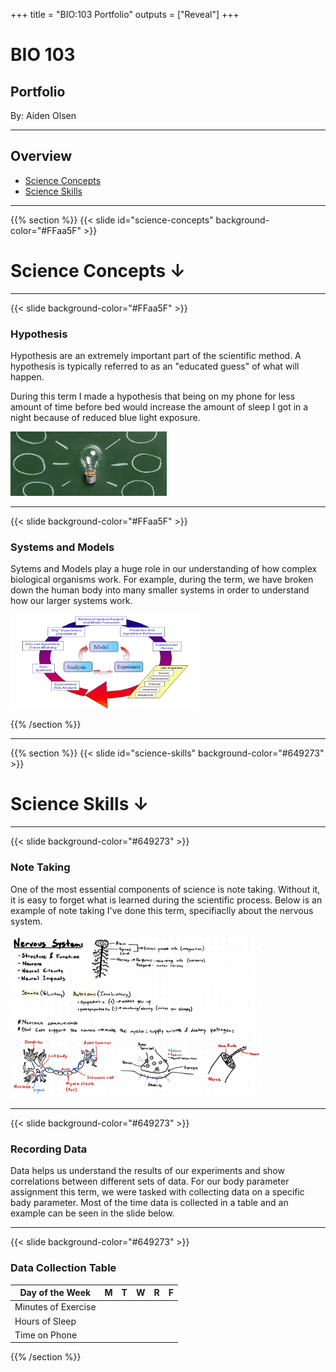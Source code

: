 +++
title = "BIO:103 Portfolio"
outputs = ["Reveal"]
+++

# BIO 103

## Portfolio

By: Aiden Olsen

---

## Overview

- [Science Concepts](#science-concepts)
- [Science Skills](#science-skills)

---

{{% section %}}
{{< slide id="science-concepts" background-color="#FFaa5F" >}}

# Science Concepts ↓

---

{{< slide background-color="#FFaa5F" >}}

### Hypothesis

Hypothesis are an extremely important part of the scientific method. A hypothesis is typically referred to as an
"educated guess" of what will happen.

During this term I made a hypothesis that being on my phone for less amount of time before bed would increase
the amount of sleep I got in a night because of reduced blue light exposure.

<img src="./pics/lightbulb.jpg" alt="lightbulb" width="250"/>

---

{{< slide background-color="#FFaa5F" >}}

### Systems and Models

Sytems and Models play a huge role in our understanding of how complex biological organisms work. For example,
during the term, we have broken down the human body into many smaller systems in order to understand how our
larger systems work.

<img src="./pics/bio-systems.jpg" alt="lightbulb" width="300"/>

{{% /section %}}

---

{{% section %}}
{{< slide id="science-skills" background-color="#649273" >}}

# Science Skills ↓

---

{{< slide background-color="#649273" >}}

### Note Taking

One of the most essential components of science is note taking. Without it, it is easy to forget what is learned
during the scientific process. Below is an example of note taking I've done this term, specifiaclly about the 
nervous system.

<img src="./pics/notes.jpeg" alt="example notes" width="400"/>

---

{{< slide background-color="#649273" >}}

### Recording Data

Data helps us understand the results of our experiments and show correlations between different sets of data.
For our body parameter assignment this term, we were tasked with collecting data on a specific bady parameter.
Most of the time data is collected in a table and an example can be seen in the slide below.

---

{{< slide background-color="#649273" >}}

### Data Collection Table

| Day of the Week     | M | T | W | R | F |
|---------------------|---|---|---|---|---|
| Minutes of Exercise |   |   |   |   |   |
| Hours of Sleep      |   |   |   |   |   |
| Time on Phone       |   |   |   |   |   |

{{% /section %}}

